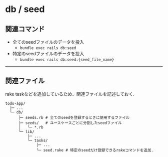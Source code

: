 # db / seed

## 関連コマンド

- 全てのseedファイルのデータを投入
  - `bundle exec rails db:seed`
- 特定のseedファイルのデータを投入
  - `bundle exec rails db:seed:{seed_file_name}`

---

## 関連ファイル

rake taskなどを追加しているため、関連ファイルを記述しておく.

```shell
todo-app/
  ├─ ...
  └─ db/
      ├─ seeds.rb # 全てのseedを登録するときに使用するファイル
      ├─ seeds/   # ユースケースごとに分割したseedファイル
      │   └─ *.rb
      └─ lib/
          ├─ ...
          └─ tasks/
              ├─ ...
              └─ seed.rake # 特定のseedだけ登録できるrakeコマンドを追加.
```
